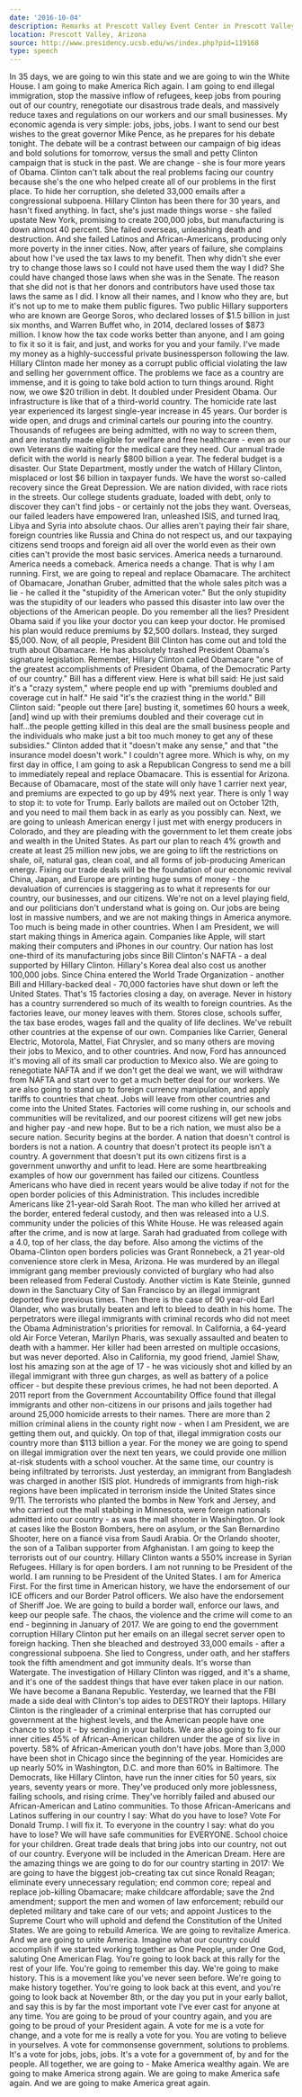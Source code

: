 ```yaml
---
date: '2016-10-04'
description: Remarks at Prescott Valley Event Center in Prescott Valley, Arizona
location: Prescott Valley, Arizona
source: http://www.presidency.ucsb.edu/ws/index.php?pid=119168
type: speech
---
```


In 35 days, we are going to win this state and we are going to win the White House. I am going to make America Rich again. I am going to end illegal immigration, stop the massive inflow of refugees, keep jobs from pouring out of our country, renegotiate our disastrous trade deals, and massively reduce taxes and regulations on our workers and our small businesses. My economic agenda is very simple: jobs, jobs, jobs. I want to send our best wishes to the great governor Mike Pence, as he prepares for his debate tonight. The debate will be a contrast between our campaign of big ideas and bold solutions for tomorrow, versus the small and petty Clinton campaign that is stuck in the past. We are change - she is four more years of Obama. Clinton can't talk about the real problems facing our country because she's the one who helped create all of our problems in the first place. To hide her corruption, she deleted 33,000 emails after a congressional subpoena. Hillary Clinton has been there for 30 years, and hasn't fixed anything. In fact, she's just made things worse - she failed upstate New York, promising to create 200,000 jobs, but manufacturing is down almost 40 percent. She failed overseas, unleashing death and destruction. And she failed Latinos and African-Americans, producing only more poverty in the inner cities. Now, after years of failure, she complains about how I've used the tax laws to my benefit. Then why didn't she ever try to change those laws so I could not have used them the way I did? She could have changed those laws when she was in the Senate. The reason that she did not is that her donors and contributors have used those tax laws the same as I did. I know all their names, and I know who they are, but it's not up to me to make them public figures. Two public Hillary supporters who are known are George Soros, who declared losses of $1.5 billion in just six months, and Warren Buffet who, in 2014, declared losses of $873 million. I know how the tax code works better than anyone, and I am going to fix it so it is fair, and just, and works for you and your family. I've made my money as a highly-successful private businessperson following the law. Hillary Clinton made her money as a corrupt public official violating the law and selling her government office. The problems we face as a country are immense, and it is going to take bold action to turn things around. Right now, we owe $20 trillion in debt. It doubled under President Obama. Our infrastructure is like that of a third-world country. The homicide rate last year experienced its largest single-year increase in 45 years. Our border is wide open, and drugs and criminal cartels our pouring into the country. Thousands of refugees are being admitted, with no way to screen them, and are instantly made eligible for welfare and free healthcare - even as our own Veterans die waiting for the medical care they need. Our annual trade deficit with the world is nearly $800 billion a year. The federal budget is a disaster. Our State Department, mostly under the watch of Hillary Clinton, misplaced or lost $6 billion in taxpayer funds. We have the worst so-called recovery since the Great Depression. We are nation divided, with race riots in the streets. Our college students graduate, loaded with debt, only to discover they can't find jobs - or certainly not the jobs they want. Overseas, our failed leaders have empowered Iran, unleashed ISIS, and turned Iraq, Libya and Syria into absolute chaos. Our allies aren't paying their fair share, foreign countries like Russia and China do not respect us, and our taxpaying citizens send troops and foreign aid all over the world even as their own cities can't provide the most basic services. America needs a turnaround. America needs a comeback. America needs a change. That is why I am running. First, we are going to repeal and replace Obamacare. The architect of Obamacare, Jonathan Gruber, admitted that the whole sales pitch was a lie - he called it the "stupidity of the American voter." But the only stupidity was the stupidity of our leaders who passed this disaster into law over the objections of the American people. Do you remember all the lies? President Obama said if you like your doctor you can keep your doctor. He promised his plan would reduce premiums by $2,500 dollars. Instead, they surged $5,000. Now, of all people, President Bill Clinton has come out and told the truth about Obamacare. He has absolutely trashed President Obama's signature legislation. Remember, Hillary Clinton called Obamacare "one of the greatest accomplishments of President Obama, of the Democratic Party of our country." Bill has a different view. Here is what bill said: He just said it's a "crazy system," where people end up with "premiums doubled and coverage cut in half." He said "it's the craziest thing in the world." Bill Clinton said: "people out there [are] busting it, sometimes 60 hours a week, [and] wind up with their premiums doubled and their coverage cut in half...the people getting killed in this deal are the small business people and the individuals who make just a bit too much money to get any of these subsidies." Clinton added that it "doesn't make any sense," and that "the insurance model doesn't work." I couldn't agree more. Which is why, on my first day in office, I am going to ask a Republican Congress to send me a bill to immediately repeal and replace Obamacare. This is essential for Arizona. Because of Obamacare, most of the state will only have 1 carrier next year, and premiums are expected to go up by 49% next year. There is only 1 way to stop it: to vote for Trump. Early ballots are mailed out on October 12th, and you need to mail them back in as early as you possibly can. Next, we are going to unleash American energy I just met with energy producers in Colorado, and they are pleading with the government to let them create jobs and wealth in the United States. As part our plan to reach 4% growth and create at least 25 million new jobs, we are going to lift the restrictions on shale, oil, natural gas, clean coal, and all forms of job-producing American energy. Fixing our trade deals will be the foundation of our economic revival China, Japan, and Europe are printing huge sums of money - the devaluation of currencies is staggering as to what it represents for our country, our businesses, and our citizens. We're not on a level playing field, and our politicians don't understand what is going on. Our jobs are being lost in massive numbers, and we are not making things in America anymore. Too much is being made in other countries. When I am President, we will start making things in America again. Companies like Apple, will start making their computers and iPhones in our country. Our nation has lost one-third of its manufacturing jobs since Bill Clinton's NAFTA - a deal supported by Hillary Clinton. Hillary's Korea deal also cost us another 100,000 jobs. Since China entered the World Trade Organization - another Bill and Hillary-backed deal - 70,000 factories have shut down or left the United States. That's 15 factories closing a day, on average. Never in history has a country surrendered so much of its wealth to foreign countries. As the factories leave, our money leaves with them. Stores close, schools suffer, the tax base erodes, wages fall and the quality of life declines. We've rebuilt other countries at the expense of our own. Companies like Carrier, General Electric, Motorola, Mattel, Fiat Chrysler, and so many others are moving their jobs to Mexico, and to other countries. And now, Ford has announced it's moving all of its small car production to Mexico also. We are going to renegotiate NAFTA and if we don't get the deal we want, we will withdraw from NAFTA and start over to get a much better deal for our workers. We are also going to stand up to foreign currency manipulation, and apply tariffs to countries that cheat. Jobs will leave from other countries and come into the United States. Factories will come rushing in, our schools and communities will be revitalized, and our poorest citizens will get new jobs and higher pay -and new hope. But to be a rich nation, we must also be a secure nation. Security begins at the border. A nation that doesn't control is borders is not a nation. A country that doesn't protect its people isn't a country. A government that doesn't put its own citizens first is a government unworthy and unfit to lead. Here are some heartbreaking examples of how our government has failed our citizens. Countless Americans who have died in recent years would be alive today if not for the open border policies of this Administration. This includes incredible Americans like 21-year-old Sarah Root. The man who killed her arrived at the border, entered federal custody, and then was released into a U.S. community under the policies of this White House. He was released again after the crime, and is now at large. Sarah had graduated from college with a 4.0, top of her class, the day before. Also among the victims of the Obama-Clinton open borders policies was Grant Ronnebeck, a 21 year-old convenience store clerk in Mesa, Arizona. He was murdered by an illegal immigrant gang member previously convicted of burglary who had also been released from Federal Custody. Another victim is Kate Steinle, gunned down in the Sanctuary City of San Francisco by an illegal immigrant deported five previous times. Then there is the case of 90 year-old Earl Olander, who was brutally beaten and left to bleed to death in his home. The perpetrators were illegal immigrants with criminal records who did not meet the Obama Administration's priorities for removal. In California, a 64-yeard old Air Force Veteran, Marilyn Pharis, was sexually assaulted and beaten to death with a hammer. Her killer had been arrested on multiple occasions, but was never deported. Also in California, my good friend, Jamiel Shaw, lost his amazing son at the age of 17 - he was viciously shot and killed by an illegal immigrant with three gun charges, as well as battery of a police officer - but despite these previous crimes, he had not been deported. A 2011 report from the Government Accountability Office found that illegal immigrants and other non-citizens in our prisons and jails together had around 25,000 homicide arrests to their names. There are more than 2 million criminal aliens in the county right now - when I am President, we are getting them out, and quickly. On top of that, illegal immigration costs our country more than $113 billion a year. For the money we are going to spend on illegal immigration over the next ten years, we could provide one million at-risk students with a school voucher. At the same time, our country is being infiltrated by terrorists. Just yesterday, an immigrant from Bangladesh was charged in another ISIS plot. Hundreds of immigrants from high-risk regions have been implicated in terrorism inside the United States since 9/11. The terrorists who planted the bombs in New York and Jersey, and who carried out the mall stabbing in Minnesota, were foreign nationals admitted into our country - as was the mall shooter in Washington. Or look at cases like the Boston Bombers, here on asylum, or the San Bernardino Shooter, here on a fiancé visa from Saudi Arabia. Or the Orlando shooter, the son of a Taliban supporter from Afghanistan. I am going to keep the terrorists out of our country. Hillary Clinton wants a 550% increase in Syrian Refugees. Hillary is for open borders. I am not running to be President of the world. I am running to be President of the United States. I am for America First. For the first time in American history, we have the endorsement of our ICE officers and our Border Patrol officers. We also have the endorsement of Sheriff Joe. We are going to build a border wall, enforce our laws, and keep our people safe. The chaos, the violence and the crime will come to an end - beginning in January of 2017. We are going to end the government corruption Hillary Clinton put her emails on an illegal secret server open to foreign hacking. Then she bleached and destroyed 33,000 emails - after a congressional subpoena. She lied to Congress, under oath, and her staffers took the fifth amendment and got immunity deals. It's worse than Watergate. The investigation of Hillary Clinton was rigged, and it's a shame, and it's one of the saddest things that have ever taken place in our nation. We have become a Banana Republic. Yesterday, we learned that the FBI made a side deal with Clinton's top aides to DESTROY their laptops. Hillary Clinton is the ringleader of a criminal enterprise that has corrupted our government at the highest levels, and the American people have one chance to stop it - by sending in your ballots. We are also going to fix our inner cities 45% of African-American children under the age of six live in poverty. 58% of African-American youth don't have jobs. More than 3,000 have been shot in Chicago since the beginning of the year. Homicides are up nearly 50% in Washington, D.C. and more than 60% in Baltimore. The Democrats, like Hillary Clinton, have run the inner cities for 50 years, six years, seventy years or more. They've produced only more joblessness, failing schools, and rising crime. They've horribly failed and abused our African-American and Latino communities. To those African-Americans and Latinos suffering in our country I say: What do you have to lose? Vote For Donald Trump. I will fix it. To everyone in the country I say: what do you have to lose? We will have safe communities for EVERYONE. School choice for your children. Great trade deals that bring jobs into our country, not out of our country. Everyone will be included in the American Dream. Here are the amazing things we are going to do for our country starting in 2017: We are going to have the biggest job-creating tax cut since Ronald Reagan; eliminate every unnecessary regulation; end common core; repeal and replace job-killing Obamacare; make childcare affordable; save the 2nd amendment; support the men and women of law enforcement; rebuild our depleted military and take care of our vets; and appoint Justices to the Supreme Court who will uphold and defend the Constitution of the United States. We are going to rebuild America. We are going to revitalize America. And we are going to unite America. Imagine what our country could accomplish if we started working together as One People, under One God, saluting One American Flag. You're going to look back at this rally for the rest of your life. You're going to remember this day. We're going to make history. This is a movement like you've never seen before. We're going to make history together. You're going to look back at this event, and you're going to look back at November 8th, or the day you put in your early ballot, and say this is by far the most important vote I've ever cast for anyone at any time. You are going to be proud of your country again, and you are going to be proud of your President again. A vote for me is a vote for change, and a vote for me is really a vote for you. You are voting to believe in yourselves. A vote for commonsense government, solutions to problems. It's a vote for jobs, jobs, jobs. It's a vote for a government of, by and for the people. All together, we are going to - Make America wealthy again. We are going to make America strong again. We are going to make America safe again. And we are going to make America great again.